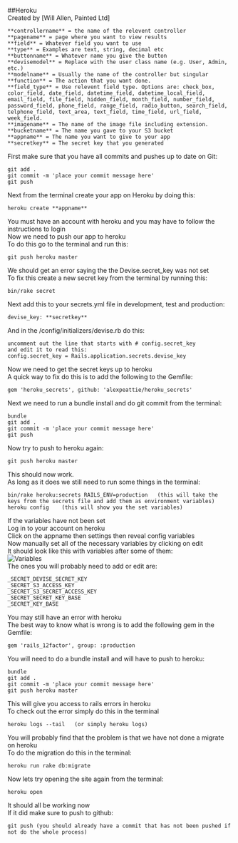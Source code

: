 ##Heroku<br>
Created by [Will Allen, Painted Ltd]
<br>
```
**controllername** = the name of the relevent controller
**pagename** = page where you want to view results
**field** = Whatever field you want to use
**type** = Examples are text, string, decimal etc
**buttonname** = Whatever name you give the button
**devisemodel** = Replace with the user class name (e.g. User, Admin, etc.)
**modelname** = Usually the name of the controller but singular
**function** = The action that you want done.
**field_type** = Use relevent field type. Options are: check_box, color_field, date_field, datetime_field, datetime_local_field, email_field, file_field, hidden_field, month_field, number_field, password_field, phone_field, range_field, radio_button, search_field, telphone_field, text_area, text_field, time_field, url_field, week_field.
**imagename** = The name of the image file including extension.
**bucketname** = The name you gave to your S3 bucket
**appname** = The name you want to give to your app
**secretkey** = The secret key that you generated 
```
First make sure that you have all commits and pushes up to date on Git:<br>
```
git add .
git commit -m 'place your commit message here'
git push
```
Next from the terminal create your app on Heroku by doing this:<br>
```
heroku create **appname**
```
You must have an account with heroku and you may have to follow the instructions to login<br>
Now we need to push our app to heroku<br>
To do this go to the terminal and run this:<br>
```
git push heroku master
```
We should get an error saying the the Devise.secret_key was not set<br>
To fix this create a new secret key from the terminal by running this:<br>
```
bin/rake secret
```
Next add this to your secrets.yml file in development, test and production:
```
devise_key: **secretkey**
```
And in the /config/initializers/devise.rb do this:
```
uncomment out the line that starts with # config.secret_key 
and edit it to read this:
config.secret_key = Rails.application.secrets.devise_key
```
Now we need to get the secret keys up to heroku<br>
A quick way to fix do this is to add the following to the Gemfile:<br>
```
gem 'heroku_secrets', github: 'alexpeattie/heroku_secrets'
```
Next we need to run a bundle install and do git commit from the terminal:<br>
```
bundle
git add .
git commit -m 'place your commit message here'
git push
```
Now try to push to heroku again:<br>
```
git push heroku master
```
This should now work.<br>
As long as it does we still need to run some things in the terminal:<br>
```
bin/rake heroku:secrets RAILS_ENV=production   (this will take the keys from the secrets file and add them as environment variables)
heroku config    (this will show you the set variables)
```
If the variables have not been set<br>
Log in to your account on heroku<br>
Click on the appname then settings then reveal config variables<br>
Now manually set all of the necessary variables by clicking on edit<br>
It should look like this with variables after some of them:<br>
![Variables](https://www.paintedchef.com/variables.png)<br>
The ones you will probably need to add or edit are:
```
_SECRET_DEVISE_SECRET_KEY
_SECRET_S3_ACCESS_KEY
_SECRET_S3_SECRET_ACCESS_KEY
_SECRET_SECRET_KEY_BASE
_SECRET_KEY_BASE
```
You may still have an error with heroku<br>
The best way to know what is wrong is to add the following gem in the Gemfile:<br>
```
gem 'rails_12factor', group: :production
```
You will need to do a bundle install and will have to push to heroku:<br>
```
bundle
git add .
git commit -m 'place your commit message here'
git push heroku master
```
This will give you access to rails errors in heroku<br>
To check out the error simply do this in the terminal<br>
```
heroku logs --tail   (or simply heroku logs)
```
You will probably find that the problem is that we have not done a migrate on heroku<br>
To do the migration do this in the terminal:<br>
```
heroku run rake db:migrate
```
Now lets try opening the site again from the terminal:<br>
```
heroku open
```
It should all be working now<br>
If it did make sure to push to github:<br>
```
git push (you should already have a commit that has not been pushed if not do the whole process)
```


